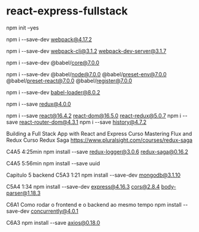 # react-express-fullstack

npm init –yes

npm i --save-dev webpack@4.17.2

npm i --save-dev webpack-cli@3.1.2 webpack-dev-server@3.1.7

npm i --save-dev @babel/core@7.0.0

npm i --save-dev @babel/node@7.0.0 @babel/preset-env@7.0.0 @babel/preset-react@7.0.0 @babel/register@7.0.0

npm i --save-dev babel-loader@8.0.2

npm i --save redux@4.0.0

npm i --save react@16.4.2 react-dom@16.5.0 react-redux@5.0.7
npm i --save react-router-dom@4.3.1
npm i --save history@4.7.2

Building a Full Stack App with React and Express
Curso Mastering Flux and Redux
Curso Redux Saga https://www.pluralsight.com/courses/redux-saga

C4A5 4:25min
npm install --save redux-logger@3.0.6 redux-saga@0.16.2

C4A5 5:56min
npm install --save uuid

Capitulo 5 backend
C5A3 1:21
npm install --save-dev mongodb@3.1.10

C5A4 1:34
npm install --save-dev express@4.16.3 cors@2.8.4 body-parser@1.18.3

C6A1
Como rodar o frontend e o backend ao mesmo tempo
npm install --save-dev concurrently@4.0.1

C6A3
npm install --save axios@0.18.0
